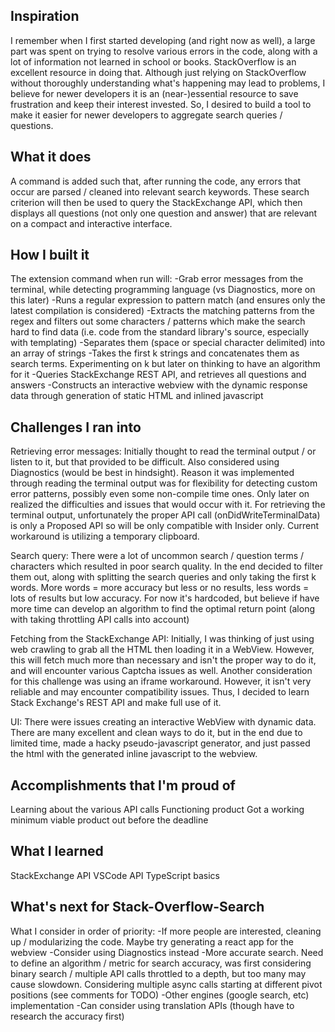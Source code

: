## Inspiration
I remember when I first started developing (and right now as well), a large part was spent on trying to resolve various errors in the code, along with a lot of information not learned in school or books. StackOverflow is an excellent resource in doing that. Although just relying on StackOverflow without thoroughly understanding what's happening may lead to problems, I believe for newer developers it is an (near-)essential resource to save frustration and keep their interest invested. So, I desired to build a tool to make it easier for newer developers to aggregate search queries / questions.

## What it does
A command is added such that, after running the code, any errors that occur are parsed / cleaned into relevant search keywords. These search criterion will then be used to query the StackExchange API, which then displays all questions (not only one question and answer) that are relevant on a compact and interactive interface.

## How I built it
The extension command when run will:
-Grab error messages from the terminal, while detecting programming language (vs Diagnostics, more on this later)
-Runs a regular expression to pattern match (and ensures only the latest compilation is considered)
-Extracts the matching patterns from the regex and filters out some characters / patterns which make the search hard to find data (i.e. code from the standard library's source, especially with templating)
-Separates them (space or special character delimited) into an array of strings
-Takes the first k strings and concatenates them as search terms. Experimenting on k but later on thinking to have an algorithm for it
-Queries StackExchange REST API, and retrieves all questions and answers
-Constructs an interactive webview with the dynamic response data through generation of static HTML and inlined javascript

## Challenges I ran into
Retrieving error messages:
Initially thought to read the terminal output / or listen to it, but that provided to be difficult. Also considered using Diagnostics (would be best in hindsight). Reason it was implemented through reading the terminal output was for flexibility for detecting custom error patterns, possibly even some non-compile time ones. Only later on realized the difficulties and issues that would occur with it. For retrieving the terminal output, unfortunately the proper API call (onDidWriteTerminalData) is only a Proposed API so will be only compatible with Insider only. Current workaround is utilizing a temporary clipboard.

Search query:
There were a lot of uncommon search / question terms / characters which resulted in poor search quality. In the end decided to filter them out, along with splitting the search queries and only taking the first k words. More words = more accuracy but less or no results, less words = lots of results but low accuracy. For now it's hardcoded, but believe if have more time can develop an algorithm to find the optimal return point (along with taking throttling API calls into account)

Fetching from the StackExchange API:
Initially, I was thinking of just using web crawling to grab all the HTML then loading it in a WebView. However, this will fetch much more than necessary and isn't the proper way to do it, and will encounter various Captcha issues as well. Another consideration for this challenge was using an iframe workaround. However, it isn't very reliable and may encounter compatibility issues. Thus, I decided to learn Stack Exchange's REST API and make full use of it.

UI:
There were issues creating an interactive WebView with dynamic data. There are many excellent and clean ways to do it, but in the end due to limited time, made a hacky pseudo-javascript generator, and just passed the html with the generated inline javascript to the webview.

## Accomplishments that I'm proud of
Learning about the various API calls
Functioning product
Got a working minimum viable product out before the deadline

## What I learned
StackExchange API
VSCode API
TypeScript basics

## What's next for Stack-Overflow-Search
What I consider in order of priority:
-If more people are interested, cleaning up / modularizing the code. Maybe try generating a react app for the webview
-Consider using Diagnostics instead
-More accurate search. Need to define an algorithm / metric for search accuracy, was first considering binary search / multiple API calls throttled to a depth, but too many may cause slowdown. Considering multiple async calls starting at different pivot positions (see comments for TODO)
-Other engines (google search, etc) implementation
-Can consider using translation APIs (though have to research the accuracy first)